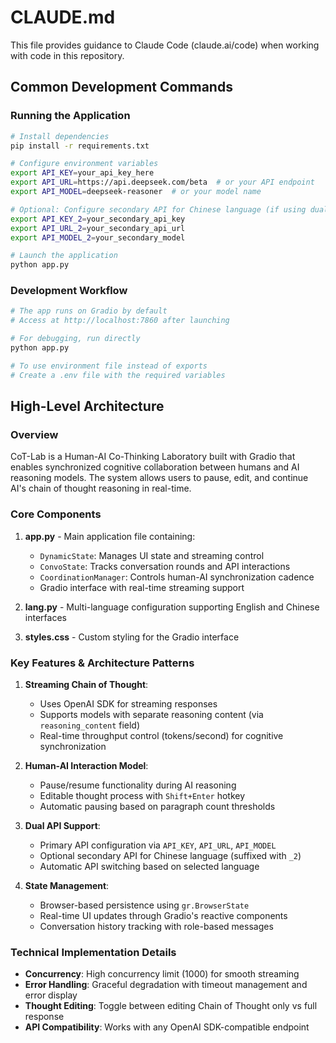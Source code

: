 # CLAUDE.md

This file provides guidance to Claude Code (claude.ai/code) when working with code in this repository.

## Common Development Commands

### Running the Application
```bash
# Install dependencies
pip install -r requirements.txt

# Configure environment variables
export API_KEY=your_api_key_here
export API_URL=https://api.deepseek.com/beta  # or your API endpoint
export API_MODEL=deepseek-reasoner  # or your model name

# Optional: Configure secondary API for Chinese language (if using dual-language support)
export API_KEY_2=your_secondary_api_key
export API_URL_2=your_secondary_api_url
export API_MODEL_2=your_secondary_model

# Launch the application
python app.py
```

### Development Workflow
```bash
# The app runs on Gradio by default
# Access at http://localhost:7860 after launching

# For debugging, run directly
python app.py

# To use environment file instead of exports
# Create a .env file with the required variables
```

## High-Level Architecture

### Overview
CoT-Lab is a Human-AI Co-Thinking Laboratory built with Gradio that enables synchronized cognitive collaboration between humans and AI reasoning models. The system allows users to pause, edit, and continue AI's chain of thought reasoning in real-time.

### Core Components

1. **app.py** - Main application file containing:
   - `DynamicState`: Manages UI state and streaming control
   - `ConvoState`: Tracks conversation rounds and API interactions
   - `CoordinationManager`: Controls human-AI synchronization cadence
   - Gradio interface with real-time streaming support

2. **lang.py** - Multi-language configuration supporting English and Chinese interfaces

3. **styles.css** - Custom styling for the Gradio interface

### Key Features & Architecture Patterns

1. **Streaming Chain of Thought**:
   - Uses OpenAI SDK for streaming responses
   - Supports models with separate reasoning content (via `reasoning_content` field)
   - Real-time throughput control (tokens/second) for cognitive synchronization

2. **Human-AI Interaction Model**:
   - Pause/resume functionality during AI reasoning
   - Editable thought process with `Shift+Enter` hotkey
   - Automatic pausing based on paragraph count thresholds

3. **Dual API Support**:
   - Primary API configuration via `API_KEY`, `API_URL`, `API_MODEL`
   - Optional secondary API for Chinese language (suffixed with `_2`)
   - Automatic API switching based on selected language

4. **State Management**:
   - Browser-based persistence using `gr.BrowserState`
   - Real-time UI updates through Gradio's reactive components
   - Conversation history tracking with role-based messages

### Technical Implementation Details

- **Concurrency**: High concurrency limit (1000) for smooth streaming
- **Error Handling**: Graceful degradation with timeout management and error display
- **Thought Editing**: Toggle between editing Chain of Thought only vs full response
- **API Compatibility**: Works with any OpenAI SDK-compatible endpoint